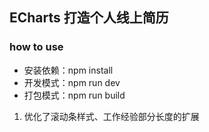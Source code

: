 ## ECharts 打造个人线上简历

### how to use

* 安装依赖：npm install
* 开发模式：npm run dev
* 打包模式：npm run build

1. 优化了滚动条样式、工作经验部分长度的扩展
